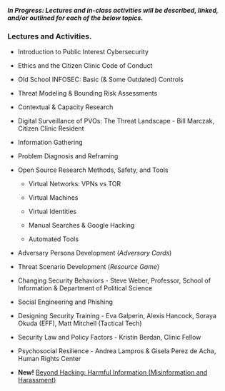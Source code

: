 
**_In Progress: Lectures and in-class activities will be described, linked, and/or outlined for each of the below topics._**

### **Lectures and Activities.**


* Introduction to Public Interest Cybersecurity

* Ethics and the Citizen Clinic Code of Conduct 

* Old School INFOSEC: Basic (& Some Outdated) Controls

* Threat Modeling & Bounding Risk Assessments 

* Contextual & Capacity Research

* Digital Surveillance of PVOs: The Threat Landscape - Bill Marczak, Citizen Clinic Resident

* Information Gathering

* Problem Diagnosis and Reframing

* Open Source Research Methods, Safety, and Tools

	* Virtual Networks: VPNs vs TOR

	* Virtual Machines

	* Virtual Identities

	* Manual Searches & Google Hacking

	* Automated Tools

* Adversary Persona Development (_Adversary Cards_)

* Threat Scenario Development (_Resource Game_)

* Changing Security Behaviors - Steve Weber, Professor, School of Information & Department of Political Science

* Social Engineering and Phishing

* Designing Security Training - Eva Galperin, Alexis Hancock, Soraya Okuda (EFF), Matt Mitchell (Tactical Tech)

* Security Law and Policy Factors - Kristin Berdan, Clinic Fellow

* Psychosocial Resilience - Andrea Lampros & Gisela Perez de Acha, Human Rights Center

* **New!** [Beyond Hacking: Harmful Information (Misinformation and Harassment)](../Modules/Harmful_Information/Harmful_Information/)

